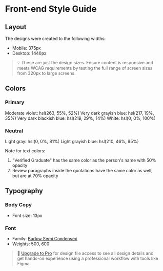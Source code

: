 # Front-end Style Guide

## Layout

The designs were created to the following widths:

- Mobile: 375px
- Desktop: 1440px

> 💡 These are just the design sizes. Ensure content is responsive and meets
> WCAG requirements by testing the full range of screen sizes from 320px to
> large screens.

## Colors

### Primary

Moderate violet: hsl(263, 55%, 52%) Very dark grayish blue: hsl(217, 19%, 35%)
Very dark blackish blue: hsl(219, 29%, 14%) White: hsl(0, 0%, 100%)

### Neutral

Light gray: hsl(0, 0%, 81%) Light grayish blue: hsl(210, 46%, 95%)

Note for text colors:

1. "Verified Graduate" has the same color as the person's name with 50% opacity
2. Review paragraphs inside the quotations have the same color as well, but are
   at 70% opacity

## Typography

### Body Copy

- Font size: 13px

### Font

- Family:
  [Barlow Semi Condensed](https://fonts.google.com/specimen/Barlow+Semi+Condensed)
- Weights: 500, 600

> 💎 [Upgrade to Pro](https://www.frontendmentor.io/pro?ref=style-guide) for
> design file access to see all design details and get hands-on experience using
> a professional workflow with tools like Figma.
